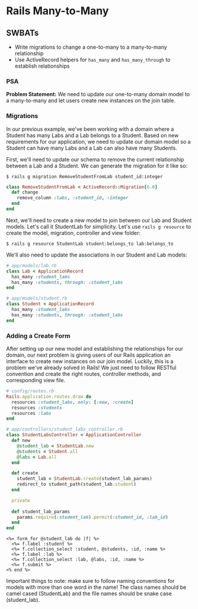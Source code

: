Rails Many-to-Many
===

## SWBATs
- Write migrations to change a one-to-many to a many-to-many relationship
- Use ActiveRecord helpers for `has_many` and `has_many_through` to establish relationships

### PSA

**Problem Statement:** We need to update our one-to-many domain model to a many-to-many and let users create new instances on the join table.

### Migrations

In our previous example, we've been working with a domain where a Student has many Labs and a Lab belongs to a Student. Based on new requirements for our application, we need to update our domain model so a Student can have many Labs and a Lab can also have many Students.

First, we'll need to update our schema to remove the current relationship between a Lab and a Student. We can generate the migration for it like so:

`$ rails g migration RemoveStudentFromLab student_id:integer`

```rb
class RemoveStudentFromLab < ActiveRecord::Migration[6.0]
  def change
    remove_column :labs, :student_id, :integer
  end
end
```

Next, we'll need to create a new model to join between our Lab and Student models. Let's call it StudentLab for simplicity. Let's use `rails g resource` to create the model, migration, controller and view folder:

`$ rails g resource StudentLab student:belongs_to lab:belongs_to`

We'll also need to update the associations in our Student and Lab models:

```rb
# app/models/lab.rb
class Lab < ApplicationRecord
  has_many :student_labs
  has_many :students, through: :student_labs
end

# app/models/student.rb
class Student < ApplicationRecord
  has_many :student_labs
  has_many :students, through: :student_labs
end
```

### Adding a Create Form

After setting up our new model and establishing the relationships for our domain, our next problem is giving users of our Rails application an interface to create new instances on our join model. Luckily, this is a problem we've already solved in Rails! We just need to follow RESTful convention and create the right routes, controller methods, and corresponding view file.

```rb
# config/routes.rb
Rails.application.routes.draw do
  resources :student_labs, only: [:new, :create]
  resources :students
  resources :labs
end

# app/controllers/student_labs_controller.rb
class StudentLabsController < ApplicationController
  def new
    @student_lab = StudentLab.new
    @students = Student.all
    @labs = Lab.all
  end

  def create
    student_lab = StudentLab.create(student_lab_params)
    redirect_to student_path(student_lab.student)
  end

  private
  
  def student_lab_params
    params.require(:student_lab).permit(:student_id, :lab_id)
  end
end
```

```erb
<%= form_for @student_lab do |f| %>
  <%= f.label :student %>
  <%= f.collection_select :student, @students, :id, :name %>
  <%= f.label :lab %>
  <%= f.collection_select :lab, @labs, :id, :name %>
  <%= f.submit %>
<% end %>
```

Important things to note: make sure to follow naming conventions for models with more than one word in the name! The class names should be camel cased (StudentLab) and the file names should be snake case (student_lab).